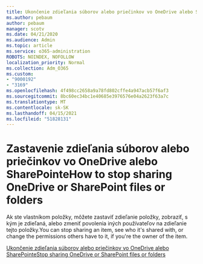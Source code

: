 ```yaml
---
title: Ukončenie zdieľania súborov alebo priečinkov vo OneDrive alebo SharePointe
ms.author: pebaum
author: pebaum
manager: scotv
ms.date: 04/21/2020
ms.audience: Admin
ms.topic: article
ms.service: o365-administration
ROBOTS: NOINDEX, NOFOLLOW
localization_priority: Normal
ms.collection: Adm_O365
ms.custom:
- "9000192"
- "3169"
ms.openlocfilehash: 4f498cc2658a9a78fd802cffe4a947acb57f6af3
ms.sourcegitcommit: 8bc60ec34bc1e40685e3976576e04a2623f63a7c
ms.translationtype: MT
ms.contentlocale: sk-SK
ms.lasthandoff: 04/15/2021
ms.locfileid: "51828131"
---
```

# <a name="how-to-stop-sharing-onedrive-or-sharepoint-files-or-folders"></a><span data-ttu-id="e0213-102">Zastavenie zdieľania súborov alebo priečinkov vo OneDrive alebo SharePointe</span><span class="sxs-lookup"><span data-stu-id="e0213-102">How to stop sharing OneDrive or SharePoint files or folders</span></span>

<span data-ttu-id="e0213-103">Ak ste vlastníkom položky, môžete zastaviť zdieľanie položky, zobraziť, s kým je zdieľaná, alebo zmeniť povolenia iných používateľov na zdieľanie tejto položky.</span><span class="sxs-lookup"><span data-stu-id="e0213-103">You can stop sharing an item, see who it's shared with, or change the permissions others have to it, if you're the owner of the item.</span></span>

[<span data-ttu-id="e0213-104">Ukončenie zdieľania súborov alebo priečinkov vo OneDrive alebo SharePointe</span><span class="sxs-lookup"><span data-stu-id="e0213-104">Stop sharing OneDrive or SharePoint files or folders</span></span>](https://support.office.com/article/stop-sharing-onedrive-or-sharepoint-files-or-folders-or-change-permissions-0a36470f-d7fe-40a0-bd74-0ac6c1e13323)